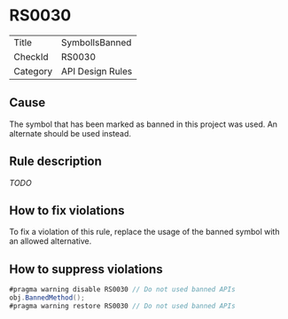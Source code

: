 # RS0030

<table>
<tr>
  <td>Title</td>
  <td>SymbolIsBanned</td>
</tr>
<tr>
  <td>CheckId</td>
  <td>RS0030</td>
</tr>
<tr>
  <td>Category</td>
  <td>API Design Rules</td>
</tr>
</table>

## Cause

The symbol that has been marked as banned in this project was used. An alternate should be used instead.

## Rule description

*TODO*

## How to fix violations

To fix a violation of this rule, replace the usage of the banned symbol with an allowed alternative.

## How to suppress violations

```csharp
#pragma warning disable RS0030 // Do not used banned APIs
obj.BannedMethod();
#pragma warning restore RS0030 // Do not used banned APIs
```
